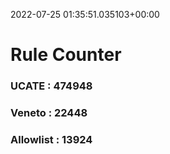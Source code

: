 2022-07-25 01:35:51.035103+00:00
# Rule Counter 
 ### UCATE : 474948

 ### Veneto : 22448

 ### Allowlist : 13924